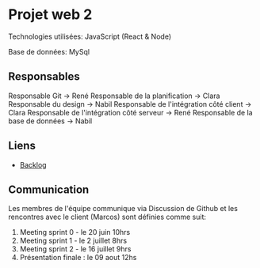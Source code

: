 # Projet web 2

Technologies utilisées: JavaScript (React & Node)

Base de données: MySql



## Responsables

 Responsable Git -> René
 Responsable de la planification -> Clara
 Responsable du design -> Nabil
 Responsable de l'intégration côté client -> Clara
 Responsable de l'intégration côté serveur -> René
 Responsable de la base de données -> Nabil


 ## Liens

 - [Backlog](https://docs.google.com/spreadsheets/d/1sYJNUpcInXHTK_KAUwymFfKo4TPzay-VUz6b_OwGOQk/edit?gid=0#gid=0)

## Communication

Les membres de l'équipe communique via Discussion de Github et les rencontres avec le client (Marcos) sont définies comme suit:
1. Meeting sprint 0 - le 20 juin 10hrs
2. Meeting sprint 1 - le 2 juillet 8hrs
3. Meeting sprint 2 - le 16 juillet 9hrs
4. Présentation finale : le 09 aout 12hs


